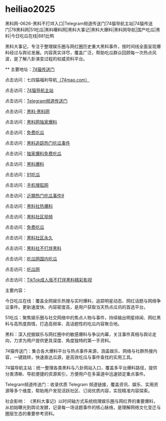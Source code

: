 # heiliao2025
黑料网-0626-黑料不打烊入口|Telegram频道传送门|74猫导航主站|74猫传送门|78黑料网|51吃瓜|黑料曝料网|黑料大事记|黑料大爆料|黑料网导航|国产吃瓜|黑料|今日吃瓜在线|881比鸭

黑料大事记，专注于整理娱乐圈与网红圈历史重大黑料事件，按时间线全面呈现爆料经过与舆论发展。内容真实详尽，覆盖广泛，帮助吃瓜群众回顾每一次热点风波，是了解八卦演变过程的权威资料平台。

** 主要地址：<a href="https://74mao.com/">74猫传送门</a>

点击访问：七四猫福利导航<a href="https://74mao.com/">（74mao.com）</a>

点击访问：<a href="https://74mao.com/">74猫导航主站</a>

点击访问：<a href="https://74mao.com/">Telegram频道传送门</a>

点击访问：<a href="https://heiliaolvzlu3.pages.dev">黑料·黑料网</a>

点击访问：<a href="https://heiliaoyvnrda.pages.dev">黑料网独家爆料</a>

点击访问：<a href="https://heiliaoxey7ic.pages.dev">免费吃瓜</a>

点击访问：<a href="https://heiliaoal51na.pages.dev">黑料追踪热门吃瓜事件</a>

点击访问：<a href="https://heiliaoavkush.pages.dev">独家爆料免费吃瓜</a>

点击访问：<a href="https://hj-143.pages.dev/">黑料爆料</a>

点击访问：<a href="https://91chiguazhongxin.pages.dev/">91吃瓜</a>

点击访问：<a href="https://hl425.pages.dev/">手机搜狐网</a>

点击访问：<a href="https://pi07.pages.dev/">近期热门吃瓜事件9</a>

点击访问：<a href="https://hl416.pages.dev/">黑料社热爆料</a>

点击访问：<a href="https://hl394.pages.dev/">黑料社区视频</a>

点击访问：<a href="https://hl442.pages.dev/">免费吃瓜</a>

点击访问：<a href="https://hl378.pages.dev/">黑料社区永久</a>

点击访问：<a href="https://cg10-1.pages.dev/">黑料社不打烊黑料</a>

点击访问：<a href="https://hl435.pages.dev/">吃瓜网国内吃瓜</a>

点击访问：<a href="https://hl413.pages.dev/">吃瓜网</a>

点击访问：<a href="https://cg01-1.pages.dev/">TikTok成人版不打烊黑料精彩影视</a>

主要内容：

今日吃瓜在线：覆盖全网娱乐热搜与实时爆料，追踪明星动态、网红话题与网络争议事件。更新速度快、内容密度高，是用户获取当天热点瓜讯的首选平台。

51吃瓜：聚焦娱乐圈与社交网络中的焦点人物与事件，持续输出明星绯闻、网红黑料与高热度舆情，打造高频率、高话题性的吃瓜内容聚合地。

黑料：深入挖掘娱乐与网红圈中的敏感爆料与争议内幕，关注事件真相与舆论走向，力求为用户提供更具深度、角度独特的第一手资料。

74猫传送门：集合各大爆料平台与热点事件来源，涵盖娱乐、网络与社群热搜内容，一键跳转，快速直达瓜源，是高效吃瓜与事件查找的实用工具。

74猫导航主站：统一整理各类黑料与八卦网站入口，覆盖多平台爆料路径，提供分类清晰、导航便捷的资源索引，方便用户在多渠道中迅速锁定重点事件。

Telegram频道传送门：收录优质 Telegram 频道链接，覆盖资讯、娱乐、实用资源等多个维度，帮助用户发现活跃社区、订阅优质内容，实现精准内容探索。

社会影响：
《黑料大事记》以时间轴方式系统梳理娱乐圈与网红界的重要爆料，从初始曝光到舆论发酵，记录每一场话题事件的核心脉络，是理解网络文化变迁与圈层生态的重要参考资料。
<span style="display:none;">[Canonical link](https://github.com/fri20250626/145）</span>

